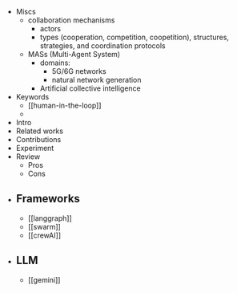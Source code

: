 - Miscs
	- collaboration mechanisms
		- actors
		- types (cooperation, competition, coopetition), structures, strategies, and coordination protocols
	- MASs (Multi-Agent System)
		- domains:
			- 5G/6G networks
			- natural network generation
		- Artificial collective intelligence
- Keywords
	- [[human-in-the-loop]]
	-
- Intro
- Related works
- Contributions
- Experiment
- Review
	- Pros
	- Cons
- ## Frameworks
	- [[langgraph]]
	- [[swarm]]
	- [[crewAI]]
- ## LLM
	- [[gemini]]